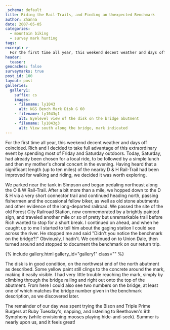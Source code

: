 ```yaml
---
_schema: default
title: Riding the Rail-Trails, and Finding an Unexpected Benchmark
author: Zhanna
date: 2007-05-05
categories:
  - mountain biking
  - survey mark hunting
tags:
excerpt: >- 
  For the first time all year, this weekend decent weather and days off coincided. Rich and I decided to take full advantage of this extraordinary event by spending most of Friday and Saturday outdoors. 
header:
  teaser:
geocaches: false
surveymarks: true
post_id: 100
layout: post     
galleries:
  gallery1:
    suffix: cs
    images: 
    - filename: ly1043
      alt: NGS Bench Mark Disk G 60   
    - filename: ly1043g1
      alt: Eyelevel view of the disk on the bridge abutment  
    - filename: ly1043g3
      alt: View south along the bridge, mark indicated                            
---
```


For the first time all year, this weekend decent weather and days off coincided.  Rich and I decided to take full advantage of this extraordinary event by spending most of Friday and Saturday outdoors.  Today, Saturday, had already been chosen for a local ride, to be followed by a simple lunch and then my mother's choral concert in the evening.  Having heard that a significant length (up to ten miles) of the nearby D & H Rail-Trail had been improved for walking and riding, we decided it was worth exploring.

We parked near the tank in Simpson and began pedaling northeast along the O & W Rail-Trail.  After a bit more than a mile, we hopped down to the D & H via a very short connector trail and continued heading north, passing fishermen and the occasional fellow biker, as well as old stone abutments and other evidence of the long-departed railroad.  We passed the site of the old Forest City Railroad Station, now commemorated by a brightly painted sign, and traveled another mile or so of pretty but unremarkable trail before Rich wanted to stop for a short break.  I continued on ahead, and when he caught up to me I started to tell him about the gaging station I could see across the river.  He stopped me and said "Didn't you notice the benchmark on the bridge?!"  Obviously, I hadn't.  We continued on to Union Dale, then turned around and stopped to document the benchmark on our return trip.

{% include gallery.html gallery_id="gallery1" class="" %}

The disk is in good condition, on the northwest end of the north abutment as described.  Some yellow paint still clings to the concrete around the mark, making it easily visible.  I had very little trouble reaching the mark, simply by climbing through the bridge railing and right out onto the top of the abutment.  From here I could also see two numbers on the bridge, at least one of which matches the bridge number given in the benchmark description, as we discovered later.  

The remainder of our day was spent trying the Bison and Triple Prime Burgers at Ruby Tuesday's, napping, and listening to Beethoven's 9th Symphony (while envisioning mooses playing hide-and-seek).  Summer is nearly upon us, and it feels great!


